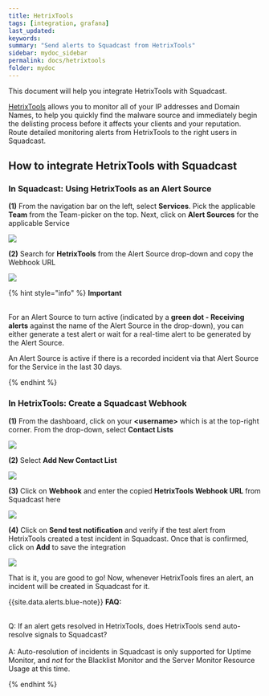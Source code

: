 ```yaml
---
title: HetrixTools
tags: [integration, grafana]
last_updated: 
keywords:
summary: "Send alerts to Squadcast from HetrixTools"
sidebar: mydoc_sidebar
permalink: docs/hetrixtools
folder: mydoc
---
```


This document will help you integrate HetrixTools with Squadcast.

[HetrixTools](https://hetrixtools.com/) allows you to monitor all of your IP addresses and Domain Names, to help you quickly find the malware source and immediately begin the delisting process before it affects your clients and your reputation.
Route detailed monitoring alerts from HetrixTools to the right users in Squadcast.

## How to integrate HetrixTools with Squadcast

### In Squadcast: Using HetrixTools as an Alert Source

**(1)** From the navigation bar on the left, select **Services**. Pick the applicable **Team** from the Team-picker on the top. Next, click on **Alert Sources** for the applicable Service

![](../../.gitbook/assets/alert\_source\_1.png)

**(2)** Search for **HetrixTools** from the Alert Source drop-down and copy the Webhook URL

![](../../.gitbook/assets/hetrixtools\_1.png)

{% hint style="info" %} 
<b>Important</b><br/><br/>
<p>For an Alert Source to turn active (indicated by a <b>green dot - Receiving alerts</b> against the name of the Alert Source in the drop-down), you can either generate a test alert or wait for a real-time alert to be generated by the Alert Source.</p>
<p>An Alert Source is active if there is a recorded incident via that Alert Source for the Service in the last 30 days.</p>
{% endhint %}

### In HetrixTools: Create a Squadcast Webhook

**(1)** From the dashboard, click on your **&lt;username&gt;** which is at the top-right corner. From the drop-down, select **Contact Lists**

![](../../.gitbook/assets/hetrixtools\_2.png)

**(2)** Select **Add New Contact List** 

![](../../.gitbook/assets/hetrixtools\_3.png)

**(3)** Click on **Webhook** and enter the copied **HetrixTools Webhook URL** from Squadcast here

![](../../.gitbook/assets/hetrixtools\_4.png)

**(4)** Click on **Send test notification** and verify if the test alert from HetrixTools created a test incident in Squadcast. Once that is confirmed, click on **Add** to save the integration

![](../../.gitbook/assets/hetrixtools\_5.png)

That is it, you are good to go! Now, whenever HetrixTools fires an alert, an incident will be created in Squadcast for it. 

{{site.data.alerts.blue-note}}
<b>FAQ:</b>
<br/><br/><p>Q: If an alert gets resolved in HetrixTools, does HetrixTools send auto-resolve signals to Squadcast?<br/><br/>
A: Auto-resolution of incidents in Squadcast is only supported for Uptime Monitor, and <i>not</i> for the Blacklist Monitor and the Server Monitor Resource Usage at this time.
</p>
{% endhint %}